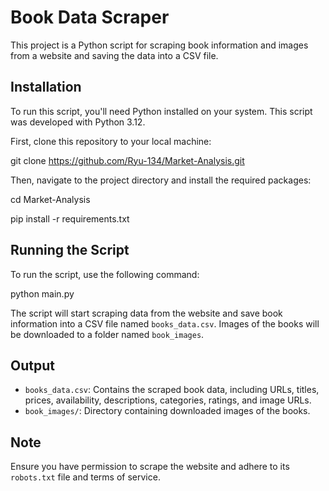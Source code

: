 # Book Data Scraper

This project is a Python script for scraping book information and images from a website and saving the data into a CSV file.

## Installation

To run this script, you'll need Python installed on your system. This script was developed with Python 3.12.

First, clone this repository to your local machine:

git clone https://github.com/Ryu-134/Market-Analysis.git

Then, navigate to the project directory and install the required packages:

cd Market-Analysis

pip install -r requirements.txt

## Running the Script

To run the script, use the following command:

python main.py

The script will start scraping data from the website and save book information into a CSV file named `books_data.csv`. Images of the books will be downloaded to a folder named `book_images`.

## Output

- `books_data.csv`: Contains the scraped book data, including URLs, titles, prices, availability, descriptions, categories, ratings, and image URLs.
- `book_images/`: Directory containing downloaded images of the books.

## Note

Ensure you have permission to scrape the website and adhere to its `robots.txt` file and terms of service.